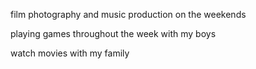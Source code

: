 film photography and music production on the weekends

playing games throughout the week with my boys

watch movies with my family

 
